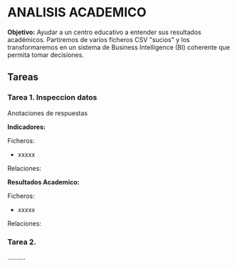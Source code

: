 # ANALISIS ACADEMICO

**Objetivo:** Ayudar a un centro educativo a entender sus resultados académicos. Partiremos de varios ficheros CSV "sucios" y los transformaremos en un sistema de Business Intelligence (BI) coherente que permita tomar decisiones.

## Tareas

### Tarea 1. Inspeccion datos

Anotaciones de respuestas

**Indicadores:**

Ficheros:
 - xxxxx

Relaciones:

**Resultados Academico:**

Ficheros:
 - xxxxx

Relaciones:

### Tarea 2. 

..........
